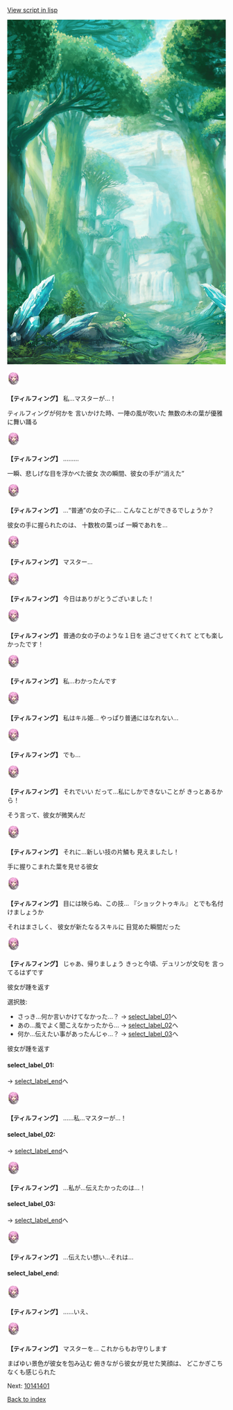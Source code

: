[View script in lisp](../scripts/10141303.txt)

![forest.png](../images/backgrounds/forest.png)

<img src="../images/units/101413.png" alt="101413.png" height="34"/>

**【ティルフィング】**
私…マスターが…！

ティルフィングが何かを
言いかけた時、一陣の風が吹いた
無数の木の葉が優雅に舞い踊る

<img src="../images/units/101413.png" alt="101413.png" height="34"/>

**【ティルフィング】**
………

一瞬、悲しげな目を浮かべた彼女
次の瞬間、彼女の手が“消えた”

<img src="../images/units/101413.png" alt="101413.png" height="34"/>

**【ティルフィング】**
…“普通”の女の子に…
こんなことができるでしょうか？

彼女の手に握られたのは、
十数枚の葉っぱ
一瞬であれを…

<img src="../images/units/101413.png" alt="101413.png" height="34"/>

**【ティルフィング】**
マスター…

<img src="../images/units/101413.png" alt="101413.png" height="34"/>

**【ティルフィング】**
今日はありがとうございました！

<img src="../images/units/101413.png" alt="101413.png" height="34"/>

**【ティルフィング】**
普通の女の子のような１日を
過ごさせてくれて
とても楽しかったです！

<img src="../images/units/101413.png" alt="101413.png" height="34"/>

**【ティルフィング】**
私…わかったんです

<img src="../images/units/101413.png" alt="101413.png" height="34"/>

**【ティルフィング】**
私はキル姫…
やっぱり普通にはなれない…

<img src="../images/units/101413.png" alt="101413.png" height="34"/>

**【ティルフィング】**
でも…

<img src="../images/units/101413.png" alt="101413.png" height="34"/>

**【ティルフィング】**
それでいい
だって…私にしかできないことが
きっとあるから！

そう言って、彼女が微笑んだ

<img src="../images/units/101413.png" alt="101413.png" height="34"/>

**【ティルフィング】**
それに…新しい技の片鱗も
見えましたし！

手に握りこまれた葉を見せる彼女

<img src="../images/units/101413.png" alt="101413.png" height="34"/>

**【ティルフィング】**
目には映らぬ、この技…
『ショックトゥキル』
とでも名付けましょうか

それはまさしく、
彼女が新たなるスキルに
目覚めた瞬間だった

<img src="../images/units/101413.png" alt="101413.png" height="34"/>

**【ティルフィング】**
じゃあ、帰りましょう
きっと今頃、デュリンが文句を
言ってるはずです

彼女が踵を返す

選択肢:
- さっき…何か言いかけてなかった…？ → [select_label_01](#select_label_01)へ
- あの…風でよく聞こえなかったから… → [select_label_02](#select_label_02)へ
- 何か…伝えたい事があったんじゃ…？ → [select_label_03](#select_label_03)へ

彼女が踵を返す

#### select_label_01:
 → [select_label_end](#select_label_end)へ

<img src="../images/units/101413.png" alt="101413.png" height="34"/>

**【ティルフィング】**
……私…マスターが…！

#### select_label_02:
 → [select_label_end](#select_label_end)へ

<img src="../images/units/101413.png" alt="101413.png" height="34"/>

**【ティルフィング】**
…私が…伝えたかったのは…！

#### select_label_03:
 → [select_label_end](#select_label_end)へ

<img src="../images/units/101413.png" alt="101413.png" height="34"/>

**【ティルフィング】**
…伝えたい想い…それは…

#### select_label_end:

<img src="../images/units/101413.png" alt="101413.png" height="34"/>

**【ティルフィング】**
……いえ、

<img src="../images/units/101413.png" alt="101413.png" height="34"/>

**【ティルフィング】**
マスターを…
これからもお守りします

まばゆい景色が彼女を包み込む
俯きながら彼女が見せた笑顔は、
どこかぎこちなくも感じられた

Next: [10141401](10141401.md)

[Back to index](index.md)
